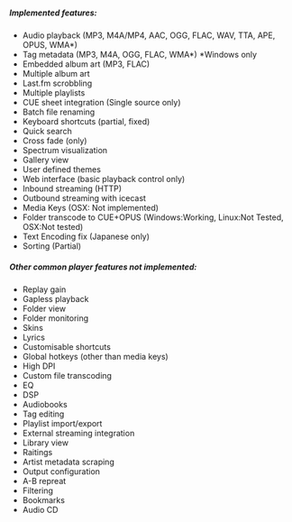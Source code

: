 ##### Implemented features:

- Audio playback (MP3, M4A/MP4, AAC, OGG, FLAC, WAV, TTA, APE, OPUS, WMA*)
- Tag metadata (MP3, M4A, OGG, FLAC, WMA*) *Windows only
- Embedded album art (MP3, FLAC)
- Multiple album art
- Last.fm scrobbling
- Multiple playlists
- CUE sheet integration (Single source only)
- Batch file renaming
- Keyboard shortcuts (partial, fixed)
- Quick search
- Cross fade (only)
- Spectrum visualization
- Gallery view
- User defined themes
- Web interface (basic playback control only)
- Inbound streaming (HTTP)
- Outbound streaming with icecast
- Media Keys (OSX: Not implemented)
- Folder transcode to CUE+OPUS (Windows:Working, Linux:Not Tested, OSX:Not tested)
- Text Encoding fix (Japanese only)
- Sorting (Partial)


##### Other common player features not implemented:

 - Replay gain
 - Gapless playback
 - Folder view
 - Folder monitoring
 - Skins
 - Lyrics
 - Customisable shortcuts
 - Global hotkeys (other than media keys)
 - High DPI
 - Custom file transcoding
 - EQ
 - DSP
 - Audiobooks
 - Tag editing
 - Playlist import/export
 - External streaming integration
 - Library view
 - Raitings
 - Artist metadata scraping
 - Output configuration
 - A-B repreat
 - Filtering
 - Bookmarks
 - Audio CD

